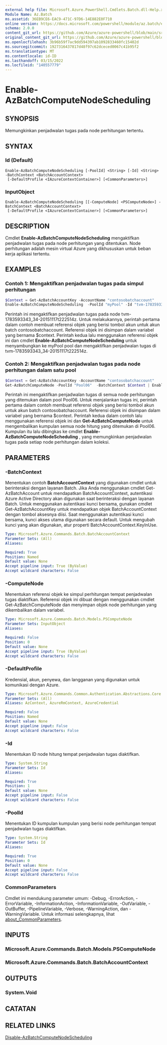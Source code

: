 ```yaml
---
external help file: Microsoft.Azure.PowerShell.Cmdlets.Batch.dll-Help.xml
Module Name: Az.Batch
ms.assetid: 36EB9CE6-EAC9-471C-97D6-14E882E0F710
online version: https://docs.microsoft.com/powershell/module/az.batch/enable-azbatchcomputenodescheduling
schema: 2.0.0
content_git_url: https://github.com/Azure/azure-powershell/blob/main/src/Batch/Batch/help/Enable-AzBatchComputeNodeScheduling.md
original_content_git_url: https://github.com/Azure/azure-powershell/blob/main/src/Batch/Batch/help/Enable-AzBatchComputeNodeScheduling.md
ms.openlocfilehash: 3b96b59f7ac9dd594397ab1092833460fc15402d
ms.sourcegitcommit: 1927316437817d48f97c62dceced0067c41b95f2
ms.translationtype: MT
ms.contentlocale: id-ID
ms.lasthandoff: 03/15/2022
ms.locfileid: "140557779"
---
```

# Enable-AzBatchComputeNodeScheduling

## SYNOPSIS
Memungkinkan penjadwalan tugas pada node perhitungan tertentu.

## SYNTAX

### Id (Default)
```
Enable-AzBatchComputeNodeScheduling [-PoolId] <String> [-Id] <String> -BatchContext <BatchAccountContext>
 [-DefaultProfile <IAzureContextContainer>] [<CommonParameters>]
```

### InputObject
```
Enable-AzBatchComputeNodeScheduling [[-ComputeNode] <PSComputeNode>] -BatchContext <BatchAccountContext>
 [-DefaultProfile <IAzureContextContainer>] [<CommonParameters>]
```

## DESCRIPTION
Cmdlet **Enable-AzBatchComputeNodeScheduling** mengaktifkan penjadwalan tugas pada node perhitungan yang ditentukan.
Node perhitungan adalah mesin virtual Azure yang dikhususkan untuk beban kerja aplikasi tertentu.

## EXAMPLES

### Contoh 1: Mengaktifkan penjadwalan tugas pada simpul perhitungan
```powershell
$Context = Get-AzBatchAccountKey -AccountName "contosobatchaccount"
Enable-AzBatchComputeNodeScheduling  -PoolId "myPool" -Id "tvm-1783593343_34-20151117t222514z" -BatchContext $Context
```

Perintah ini mengaktifkan penjadwalan tugas pada node tvm-1783593343_34-20151117t222514z.
Untuk melakukannya, perintah pertama dalam contoh membuat referensi objek yang berisi tombol akun untuk akun batch contosobatchaccount.
Referensi objek ini disimpan dalam variabel yang bernama $context.
Perintah kedua lalu menggunakan referensi objek ini dan cmdlet **Enable-AzBatchComputeNodeScheduling** untuk menyambungkan ke myPool pool dan mengaktifkan penjadwalan tugas di tvm-1783593343_34-20151117t222514z.

### Contoh 2: Mengaktifkan penjadwalan tugas pada node perhitungan dalam satu pool
```powershell
$Context = Get-AzBatchAccountKey -AccountName "contosobatchaccount"
Get-AzBatchComputeNode -PoolId "Pool06"  -BatchContext $Context | Enable-AzBatchComputeNodeScheduling  -BatchContext $Context
```

Perintah ini mengaktifkan penjadwalan tugas di semua node perhitungan yang ditemukan dalam pool Pool06.
Untuk menjalankan tugas ini, perintah pertama dalam contoh membuat referensi objek yang berisi tombol akun untuk akun batch contosobatchaccount.
Referensi objek ini disimpan dalam variabel yang bernama $context.
Perintah kedua dalam contoh lalu menggunakan referensi objek ini dan **Get-AzBatchComputeNode** untuk mengembalikan kumpulan semua node hitung yang ditemukan di Pool06.
Kumpulan itu lalu dibingkas ke cmdlet **Enable-AzBatchComputeNodeScheduling** , yang memungkinkan penjadwalan tugas pada setiap node perhitungan dalam koleksi.

## PARAMETERS

### -BatchContext
Menentukan contoh **BatchAccountContext** yang digunakan cmdlet untuk berinteraksi dengan layanan Batch.
Jika Anda menggunakan cmdlet Get-AzBatchAccount untuk mendapatkan BatchAccountContext, autentikasi Azure Active Directory akan digunakan saat berinteraksi dengan layanan Batch. Untuk menggunakan autentikasi kunci bersama, gunakan cmdlet Get-AzBatchAccountKey untuk mendapatkan objek BatchAccountContext dengan tombol aksesnya diisi. Saat menggunakan autentikasi kunci bersama, kunci akses utama digunakan secara default. Untuk mengubah kunci yang akan digunakan, atur properti BatchAccountContext.KeyInUse.

```yaml
Type: Microsoft.Azure.Commands.Batch.BatchAccountContext
Parameter Sets: (All)
Aliases:

Required: True
Position: Named
Default value: None
Accept pipeline input: True (ByValue)
Accept wildcard characters: False
```

### -ComputeNode
Menentukan referensi objek ke simpul perhitungan tempat penjadwalan tugas diaktifkan.
Referensi objek ini dibuat dengan menggunakan cmdlet Get-AzBatchComputeNode dan menyimpan objek node perhitungan yang dikembalikan dalam variabel.

```yaml
Type: Microsoft.Azure.Commands.Batch.Models.PSComputeNode
Parameter Sets: InputObject
Aliases:

Required: False
Position: 0
Default value: None
Accept pipeline input: True (ByValue)
Accept wildcard characters: False
```

### -DefaultProfile
Kredensial, akun, penyewa, dan langganan yang digunakan untuk komunikasi dengan Azure.

```yaml
Type: Microsoft.Azure.Commands.Common.Authentication.Abstractions.Core.IAzureContextContainer
Parameter Sets: (All)
Aliases: AzContext, AzureRmContext, AzureCredential

Required: False
Position: Named
Default value: None
Accept pipeline input: False
Accept wildcard characters: False
```

### -Id
Menentukan ID node hitung tempat penjadwalan tugas diaktifkan.

```yaml
Type: System.String
Parameter Sets: Id
Aliases:

Required: True
Position: 1
Default value: None
Accept pipeline input: False
Accept wildcard characters: False
```

### -PoolId
Menentukan ID kumpulan kumpulan yang berisi node perhitungan tempat penjadwalan tugas diaktifkan.

```yaml
Type: System.String
Parameter Sets: Id
Aliases:

Required: True
Position: 0
Default value: None
Accept pipeline input: False
Accept wildcard characters: False
```

### CommonParameters
Cmdlet ini mendukung parameter umum: -Debug, -ErrorAction, -ErrorVariable, -InformationAction, -InformationVariable, -OutVariable, -OutBuffer, -PipelineVariable, -Verbose, -WarningAction, dan -WarningVariable. Untuk informasi selengkapnya, lihat [about_CommonParameters](http://go.microsoft.com/fwlink/?LinkID=113216).

## INPUTS

### Microsoft.Azure.Commands.Batch.Models.PSComputeNode

### Microsoft.Azure.Commands.Batch.BatchAccountContext

## OUTPUTS

### System.Void

## CATATAN

## RELATED LINKS

[Disable-AzBatchComputeNodeScheduling](./Disable-AzBatchComputeNodeScheduling.md)


